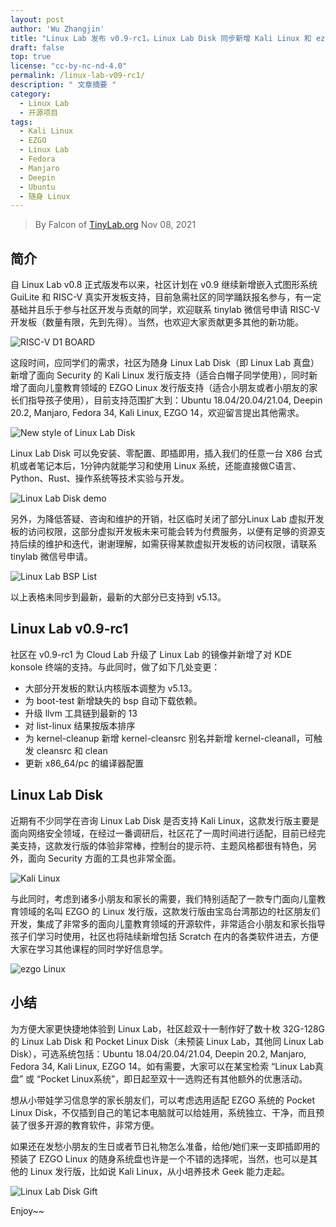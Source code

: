 ```yaml
---
layout: post
author: 'Wu Zhangjin'
title: "Linux Lab 发布 v0.9-rc1，Linux Lab Disk 同步新增 Kali Linux 和 ezgo Linux 支持"
draft: false
top: true
license: "cc-by-nc-nd-4.0"
permalink: /linux-lab-v09-rc1/
description: " 文章摘要 "
category:
  - Linux Lab
  - 开源项目
tags:
  - Kali Linux
  - EZGO
  - Linux Lab
  - Fedora
  - Manjaro
  - Deepin
  - Ubuntu
  - 随身 Linux
---
```


> By Falcon of [TinyLab.org][1]
> Nov 08, 2021

## 简介

自 Linux Lab v0.8 正式版发布以来，社区计划在 v0.9 继续新增嵌入式图形系统 GuiLite 和 RISC-V 真实开发板支持，目前急需社区的同学踊跃报名参与，有一定基础并且乐于参与社区开发与贡献的同学，欢迎联系 tinylab 微信号申请 RISC-V 开发板（数量有限，先到先得）。当然，也欢迎大家贡献更多其他的新功能。

![RISC-V D1 BOARD](/wp-content/uploads/2021/11/linux-lab/riscv-d1.jpg)

这段时间，应同学们的需求，社区为随身 Linux Lab Disk（即 Linux Lab 真盘）新增了面向 Security 的 Kali Linux 发行版支持（适合白帽子同学使用），同时新增了面向儿童教育领域的 EZGO Linux 发行版支持（适合小朋友或者小朋友的家长们指导孩子使用），目前支持范围扩大到：Ubuntu 18.04/20.04/21.04, Deepin 20.2, Manjaro, Fedora 34, Kali Linux, EZGO 14，欢迎留言提出其他需求。

![New style of Linux Lab Disk](/wp-content/uploads/2021/11/linux-lab//linux-lab-disk-new-style.jpg)

Linux Lab Disk 可以免安装、零配置、即插即用，插入我们的任意一台 X86 台式机或者笔记本后，1分钟内就能学习和使用 Linux 系统，还能直接做C语言、Python、Rust、操作系统等技术实验与开发。

![Linux Lab Disk demo](/wp-content/uploads/2021/03/linux-lab-disk.png)

另外，为降低答疑、咨询和维护的开销，社区临时关闭了部分Linux Lab 虚拟开发板的访问权限，这部分虚拟开发板未来可能会转为付费服务，以便有足够的资源支持后续的维护和迭代，谢谢理解，如需获得某款虚拟开发板的访问权限，请联系 tinylab 微信号申请。

![Linux Lab BSP List](/wp-content/uploads/2021/03/linux-lab-bsp.png)

以上表格未同步到最新，最新的大部分已支持到 v5.13。

## Linux Lab v0.9-rc1

社区在 v0.9-rc1 为 Cloud Lab 升级了 Linux Lab 的镜像并新增了对 KDE konsole 终端的支持。与此同时，做了如下几处变更：

* 大部分开发板的默认内核版本调整为 v5.13。
* 为 boot-test 新增缺失的 bsp 自动下载依赖。
* 升级 llvm 工具链到最新的 13
* 对 list-linux 结果按版本排序
* 为 kernel-cleanup 新增 kernel-cleansrc 别名并新增 kernel-cleanall，可触发 cleansrc 和 clean
* 更新 x86_64/pc 的编译器配置

## Linux Lab Disk

近期有不少同学在咨询 Linux Lab Disk 是否支持 Kali Linux，这款发行版主要是面向网络安全领域，在经过一番调研后，社区花了一周时间进行适配，目前已经完美支持，这款发行版的体验非常棒，控制台的提示符、主题风格都很有特色，另外，面向 Security 方面的工具也非常全面。

![Kali Linux](/wp-content/uploads/2021/11/linux-lab/linux-lab-disk-kali.jpg)

与此同时，考虑到诸多小朋友和家长的需要，我们特别适配了一款专门面向儿童教育领域的名叫 EZGO 的 Linux 发行版，这款发行版由宝岛台湾那边的社区朋友们开发，集成了非常多的面向儿童教育领域的开源软件，非常适合小朋友和家长指导孩子们学习时使用，社区也将陆续新增包括 Scratch 在内的各类软件进去，方便大家在学习其他课程的同时学好信息学。

![ezgo Linux](/wp-content/uploads/2021/11/linux-lab/linux-lab-disk-ezgo.jpg)

## 小结

为方便大家更快捷地体验到 Linux Lab，社区趁双十一制作好了数十枚 32G-128G 的 Linux Lab Disk 和 Pocket Linux Disk（未预装 Linux Lab，其他同 Linux Lab Disk），可选系统包括：Ubuntu 18.04/20.04/21.04, Deepin 20.2, Manjaro, Fedora 34, Kali Linux, EZGO 14。如有需要，大家可以在某宝检索 “Linux Lab真盘” 或 “Pocket Linux系统”，即日起至双十一选购还有其他额外的优惠活动。

想从小带娃学习信息学的家长朋友们，可以考虑选用适配 EZGO 系统的 Pocket Linux Disk，不仅插到自己的笔记本电脑就可以给娃用，系统独立、干净，而且预装了很多开源的教育软件，非常方便。

如果还在发愁小朋友的生日或者节日礼物怎么准备，给他/她们来一支即插即用的预装了 EZGO Linux 的随身系统盘也许是一个不错的选择呢，当然，也可以是其他的 Linux 发行版，比如说 Kali Linux，从小培养技术 Geek 能力走起。

![Linux Lab Disk Gift](/wp-content/uploads/2021/11/linux-lab/linux-lab-disk-gift.jpg)

Enjoy~~

[1]: http://tinylab.org

